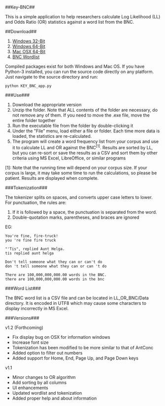 ##Key-BNC##

This is a simple application to help researchers calculate Log Likelihood (LL) and Odds Ratio (OR) statistics against a word list from the BNC.

##Download##

1. [Windows 32-Bit](https://github.com/dougalg/Key-BNC/raw/master/build/Key-BNC-current-win32.zip)
2. [Windows 64-Bit](https://github.com/dougalg/Key-BNC/raw/master/build/Key-BNC-current-amd64.zip)
3. [Mac OSX 64-Bit](https://github.com/dougalg/Key-BNC/raw/master/build/Key-BNC-current-mac.zip)
4. [BNC Wordlist](https://github.com/dougalg/Key-BNC/blob/master/KEY_BNC/Data/BNC_wordlist.csv?raw=true)

Compiled packages exist for both Windows and Mac OS. If you have Python-3 installed, you can run the source code directly on any platform. Just navigate to the source directory and run:

    python KEY_BNC_app.py

###Use###

1. Download the appropriate version
2. Unzip the folder. Note that ALL contents of the folder are necessary, do not remove any of them. If you need to move the .exe file, move the entire folder together
3. Run the executable file from the folder by double-clicking it
4. Under the "File" menu, load either a file or folder. Each time more data is loaded, the statistics are re-calculated.
5. The program will create a word frequency list from your corpus and use it to calculate LL and OR against the BNC<sup>[1]</sup>. Results are sorted by LL, but you can re-sort or save the results as a CSV and sort them by other criteria using MS Excel, LibreOffice, or similar programs

[1]: Note that the running time will depend on your corpus size. If your corpus is large, it may take some time to run the calculations, so please be patient. Results are displayed when complete.

###Tokenization###

The tokenizer splits on spaces, and converts upper case letters to lower. For punctuation, the rules are:

1. If it is followed by a space, the punctuation is separated from the word.
2. Double-quotation marks, parentheses, and braces are ignored

EG:

    You're fine, fire-truck!
    you 're fine fire truck

    "'Tis", replied Aunt Helga.
    tis replied aunt helga

    Don't tell someone what they can or can't do
    don 't tell someone what they can or can 't do

    There are 100,000,000,000.00 words in the BNC.
    there are 100,000,000,000.00 words in the bnc


###Word List###

The BNC word list is a CSV file and can be located in LL_OR_BNC/Data directory. It is encoded in UTF8 which may cause some characters to display incorrectly in MS Excel.

###Versions###

v1.2 (Forthcoming)
- Fix display bug on OSX for information windows
- Increase font size
- Tokenization has been modified to be more similar to that of AntConc
- Added option to filter out numbers
- Added support for Home, End, Page Up, and Page Down keys

v1.1
- Minor changes to OR algorithm
- Add sorting by all columns
- UI enhancements
- Updated wordlist and tokenization
- Added proper help and about information

